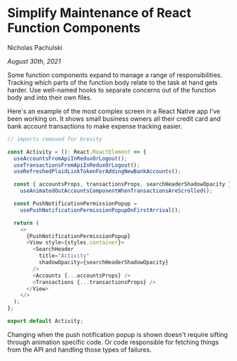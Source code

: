 # Simplify Maintenance of React Function Components

Nicholas Pachulski

_August 30th, 2021_

Some function components expand to manage a range of responsibilities. Tracking which parts of the function body relate to the task at hand gets harder. Use well-named hooks to separate concerns out of the function body and into their own files.

Here's an example of the most complex screen in a React Native app I've been working on. It shows small business owners all their credit card and bank account transactions to make expense tracking easier.

```typescript
// imports removed for brevity

const Activity = (): React.ReactElement => {
  useAccountsFromApiInReduxOrLogout();
  useTransactionsFromApiInReduxOrLogout();
  useRefreshedPlaidLinkTokenForAddingNewBankAccounts();

  const { accountsProps, transactionsProps, searchHeaderShadowOpacity } =
    useAnimatedOutAccountsComponentWhenTransactionsAreScrolled();

  const PushNotificationPermissionPopup =
    usePushNotificationPermissionPopupOnFirstArrival();

  return (
    <>
      {PushNotificationPermissionPopup}
      <View style={styles.container}>
        <SearchHeader
          title="Activity"
          shadowOpacity={searchHeaderShadowOpacity}
        />
        <Accounts {...accountsProps} />
        <Transactions {...transactionsProps} />
      </View>
    </>
  );
};

export default Activity;
```

Changing when the push notification popup is shown doesn't require sifting through animation specific code. Or code responsible for fetching things from the API and handling those types of failures.
